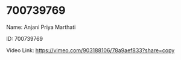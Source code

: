 # 700739769

Name: Anjani Priya Marthati


ID: 700739769

Video Link:
https://vimeo.com/903188106/78a9aef833?share=copy
